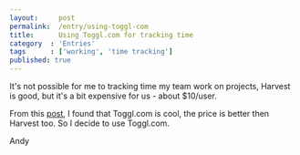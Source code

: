 ```yaml
---
layout:     post
permalink:  /entry/using-toggl-com
title:      Using Toggl.com for tracking time
category  : 'Entries'
tags      : ['working', 'time tracking']
published: true
---
```


It's not possible for me to tracking time my team work on projects,
Harvest is good, but it's a bit expensive for us - about $10/user.

From this [post](http://goo.gl/VlcrZ), I found that Toggl.com is cool,
the price is better then Harvest too. So I decide to use Toggl.com.

Andy